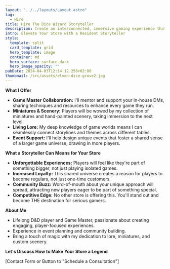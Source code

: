 ```yaml
---
layout: "../../layouts/Layout.astro"
tag:
  - Hire
title: Hire The Dice Wizard Storyteller
description: Create an interconnected, immersive gaming experience that keeps players coming back for more.
intro: Elevate Your Store with a Resident Storyteller
style:
  template: split
  card_template: grid
  hero_template: image
  container: md
  hero_surface: surface-dark
  hero_image_opacity: ""
pubDate: 2024-04-03T12:14:12.256+02:00
thumbnail: /src/assets/elven-dice-grove2.jpg
---
```


**What I Offer**

- **Game Master Collaboration:** I'll mentor and support your in-house DMs, sharing techniques and resources to enhance every game they run.
- **Miniatures & Scenery:** Players will be wowed by my collection of miniatures and hand-painted scenery, taking immersion to the next level.
- **Living Lore:** My deep knowledge of game worlds means I can seamlessly connect storylines and themes across different tables.
- **Event Support:** I'll help design unique events that foster a shared sense of a larger game universe, drawing in more players.

**What a Storyteller Can Means for Your Store**

- **Unforgettable Experiences:** Players will feel like they're part of something bigger, not just playing isolated games.
- **Increased Loyalty:** This shared universe creates a reason for players to become regulars, not just one-time customers.
- **Community Buzz:** Word-of-mouth about your unique approach will spread, attracting new players eager to be part of something special.
- **Competitive Edge:** No other store is offering this. You'll stand out and become THE destination for serious gamers.

**About Me**

- Lifelong D&D player and Game Master, passionate about creating engaging, player-focused experiences.
- Experience in event planning and community building.
- Bring a touch of magic with my dedication to lore, miniatures, and custom scenery.

**Let's Discuss How to Make Your Store a Legend**

[Contact Form or Button to "Schedule a Consultation"]
